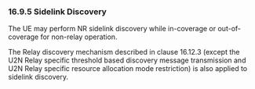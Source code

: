 ### 16.9.5 Sidelink Discovery

The UE may perform NR sidelink discovery while in-coverage or
out-of-coverage for non-relay operation.

The Relay discovery mechanism described in clause 16.12.3 (except the
U2N Relay specific threshold based discovery message transmission and
U2N Relay specific resource allocation mode restriction) is also applied
to sidelink discovery.